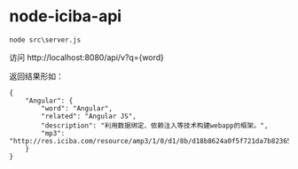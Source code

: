 # node-iciba-api

```
node src\server.js
```

访问
http://localhost:8080/api/v?q={word}

返回结果形如：

```
{
    "Angular": {
        "word": "Angular",
        "related": "Angular JS",
        "description": "利用数据绑定、依赖注入等技术构建webapp的框架。",
        "mp3": "http://res.iciba.com/resource/amp3/1/0/d1/8b/d18b8624a0f5f721da7b82365fc562dd.mp3"
    }
}
```